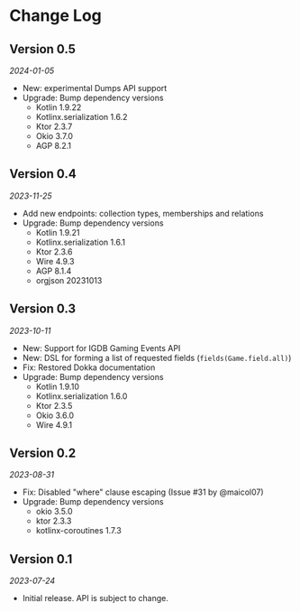 # Change Log

## Version 0.5

_2024-01-05_

* New: experimental Dumps API support
* Upgrade: Bump dependency versions
  * Kotlin 1.9.22
  * Kotlinx.serialization 1.6.2
  * Ktor 2.3.7
  * Okio 3.7.0
  * AGP 8.2.1

## Version 0.4

_2023-11-25_

* Add new endpoints: collection types, memberships and relations
* Upgrade: Bump dependency versions
  * Kotlin 1.9.21
  * Kotlinx.serialization 1.6.1
  * Ktor 2.3.6
  * Wire 4.9.3
  * AGP 8.1.4
  * orgjson 20231013

## Version 0.3

_2023-10-11_

 * New: Support for IGDB Gaming Events API
 * New: DSL for forming a list of requested fields (`fields(Game.field.all)`)
 * Fix: Restored Dokka documentation
 * Upgrade: Bump dependency versions
   * Kotlin 1.9.10
   * Kotlinx.serialization 1.6.0
   * Ktor 2.3.5
   * Okio 3.6.0
   * Wire 4.9.1

## Version 0.2

_2023-08-31_

 * Fix: Disabled "where" clause escaping (Issue #31 by @maicol07)
 * Upgrade: Bump dependency versions
   * okio 3.5.0
   * ktor 2.3.3
   * kotlinx-coroutines 1.7.3

## Version 0.1

_2023-07-24_

 * Initial release. API is subject to change.
